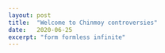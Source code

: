 ```yaml
---
layout: post
title:  "Welcome to Chinmoy controversies"
date:   2020-06-25
excerpt: "form formless infinite"
---
```

